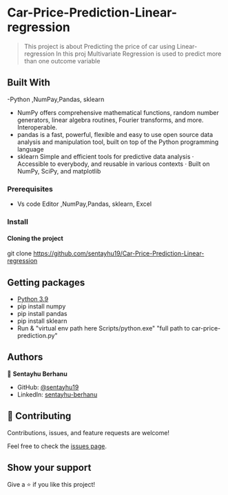 # Car-Price-Prediction-Linear-regression

> This project is about Predicting the price of car using Linear-regression
> In this proj Multivariate Regression is used to predict more than one outcome variable 


## Built With

-Python ,NumPay,Pandas, sklearn
- NumPy offers comprehensive mathematical functions, random number generators, linear algebra routines, Fourier transforms, and more. Interoperable. 
- pandas is a fast, powerful, flexible and easy to use open source data analysis and manipulation tool, built on top of the Python programming language
- sklearn Simple and efficient tools for predictive data analysis · Accessible to everybody, and reusable in various contexts · Built on NumPy, SciPy, and matplotlib 

### Prerequisites

- Vs code Editor ,NumPay,Pandas, sklearn, Excel 

### Install

#### Cloning the project

git clone https://github.com/sentayhu19/Car-Price-Prediction-Linear-regression <Your-Build-Directory>

## Getting packages
  - <a href="https://www.python.org/dev/peps/pep-0596/">Python 3.9 </a>
  - pip install numpy
  - pip install pandas 
  - pip install sklearn
  - Run & "virtual env path here Scripts/python.exe" "full path to car-price-prediction.py"

## Authors

👤 **Sentayhu Berhanu**

- GitHub: [@sentayhu19](https://github.com/sentayhu19)
- LinkedIn: [sentayhu-berhanu](https://www.linkedin.com/in/sentayhu-berhanu-6376579a/)

## 🤝 Contributing

Contributions, issues, and feature requests are welcome!

Feel free to check the [issues page](https://github.com/sentayhu19/Car-Price-Prediction-Linear-regression/issues).

## Show your support

Give a ⭐️ if you like this project!
